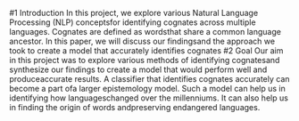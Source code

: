 #1  Introduction
In this project, we explore various Natural Language Processing (NLP) conceptsfor identifying cognates across multiple languages. Cognates are defined as wordsthat share a common language ancestor. In this paper, we will discuss our findingsand the approach we took to create a model that accurately identifies cognates
#2  Goal
Our aim in this project was to explore various methods of identifying cognatesand synthesize our findings to create a model that would perform well and produceaccurate results. A classifier that identifies cognates accurately can become a part ofa larger epistemology model. Such a model can help us in identifying how languageschanged over the millenniums. It can also help us in finding the origin of words andpreserving endangered languages.